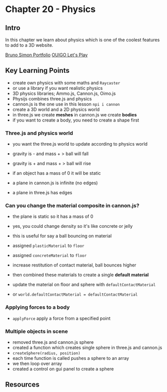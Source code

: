 # Chapter 20 - Physics 

## Intro 
In this chapter we learn about physics which is one of the coolest features to add to a 3D website. 

[Bruno Simon Portfolio](https://bruno-simon.com/)
[OUIGO Let's Play](http://letsplay.ouigo.com/)

## Key Learning Points 
- create own physics with some maths and `Raycaster`
- or use a library if you want realistic physics
- 3D physics libraries; Ammo.js, Cannon.js, Oimo.js
- Physijs combines three.js and physics 
- cannon.js is the one use in this lesson `npi i cannon`
- create a 3D world and a 2D physics world 
- in three.js we create **meshes** in cannon.js we create **bodies**
- if you want to create a body, you need to create a shape first 

### Three.js and physics world 
- you want the three.js world to update according to physics world 
- gravity is - and mass + > ball will fall 
- gravity is + and mass + > ball will rise 

- if an object has a mass of 0 it will be static 
- a plane in cannon.js is infinite (no edges)
- a plane in three.js has edges 

### Can you change the material composite in cannon.js?
- the plane is static so it has a mass of 0 
- yes, you could change density so it's like concrete or jelly 
- this is useful for say a ball bouncing on material

- assigned `plasticMaterial` to `floor`
- assigned `concreteMaterial` to `floor`
- increase restitution of contact material, ball bounces higher 
- then combined these materials to create a single **default material**
- update the material on floor and sphere with `defaultContactMaterial` 
- or `world.defaultContactMaterial = defaultContactMaterial`

### Applying forces to a body
- `applyForce` apply a force from a specified point 

### Multiple objects in scene 
- removed three.js and cannon.js sphere 
- created a function which creates single sphere in three.js and cannon.js 
- `createSphere(radius, position)`
- each time function is called pushes a sphere to an array 
- we then loop over array 
- created a control on gui panel to create a sphere

## Resources 




